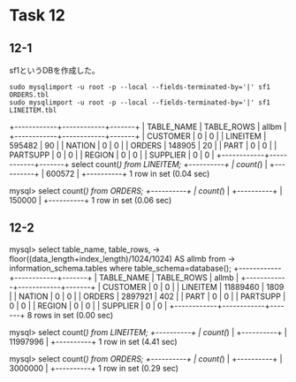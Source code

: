 # Task 12

## 12-1
sf1というDBを作成した。

```MySQL
sudo mysqlimport -u root -p --local --fields-terminated-by='|' sf1 ORDERS.tbl
sudo mysqlimport -u root -p --local --fields-terminated-by='|' sf1 LINEITEM.tbl
```
+------------+------------+-------+
| TABLE_NAME | TABLE_ROWS | allbm |
+------------+------------+-------+
| CUSTOMER   |          0 |     0 |
| LINEITEM   |     595482 |    90 |
| NATION     |          0 |     0 |
| ORDERS     |     148905 |    20 |
| PART       |          0 |     0 |
| PARTSUPP   |          0 |     0 |
| REGION     |          0 |     0 |
| SUPPLIER   |          0 |     0 |
+------------+------------+-------+
select count(*) from LINEITEM;
+----------+
| count(*) |
+----------+
|   600572 |
+----------+
1 row in set (0.04 sec)


mysql> select count(*) from ORDERS;
+----------+
| count(*) |
+----------+
|   150000 |
+----------+
1 row in set (0.06 sec)



## 12-2


mysql> select table_name, table_rows,
    -> floor((data_length+index_length)/1024/1024) AS allmb from
    -> information_schema.tables where table_schema=database();
+------------+------------+-------+
| TABLE_NAME | TABLE_ROWS | allmb |
+------------+------------+-------+
| CUSTOMER   |          0 |     0 |
| LINEITEM   |   11889460 |  1809 |
| NATION     |          0 |     0 |
| ORDERS     |    2897921 |   402 |
| PART       |          0 |     0 |
| PARTSUPP   |          0 |     0 |
| REGION     |          0 |     0 |
| SUPPLIER   |          0 |     0 |
+------------+------------+-------+
8 rows in set (0.00 sec)

mysql> select count(*) from LINEITEM;
+----------+
| count(*) |
+----------+
| 11997996 |
+----------+
1 row in set (4.41 sec)

mysql> select count(*) from ORDERS;
+----------+
| count(*) |
+----------+
|  3000000 |
+----------+
1 row in set (0.29 sec)


